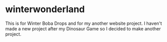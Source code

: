 # winterwonderland
This is for Winter Boba Drops and for my another website project. I haven't made a new project after my Dinosaur Game so I decided to make another project.

